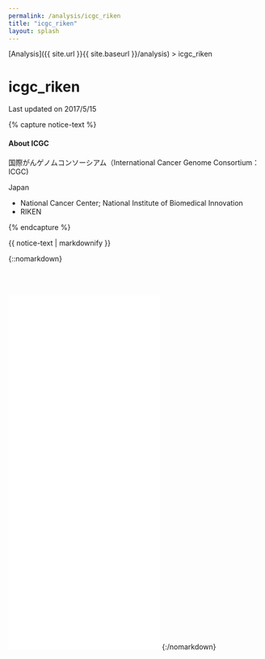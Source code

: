 ```yaml
---
permalink: /analysis/icgc_riken
title: "icgc_riken"
layout: splash
---
```


[Analysis]({{ site.url }}{{ site.baseurl }}/analysis) > icgc_riken

# <font class="pre-group"></font> icgc_riken

Last updated on 2017/5/15

{% capture notice-text %}
#### About ICGC

国際がんゲノムコンソーシアム（International Cancer Genome Consortium：ICGC)

Japan

 - National Cancer Center; National Institute of Biomedical Innovation
 - RIKEN


{% endcapture %}

<div class="labinfo-notice">
  {{ notice-text | markdownify }}
</div>

{::nomarkdown}
<iframe src="{{ site.url }}{{ site.baseurl }}/graphs/icgc_riken.html" style="height:700px; margin-top:50px;" scrolling="no" frameborder="no"></iframe>
<script src="{{ site.url }}{{ site.baseurl }}/assets/js/vendor/jquery/jquery-1.12.4.min.js" ></script>
<script>
jquery('iframe')
.on('load', function(){
  try {  
    jquery(this).height(this.contentWindow.document.documentElement.scrollHeight);
  } catch (e) {
  }
})
.trigger('load');
console.log("demo");
</script>
{:/nomarkdown}
